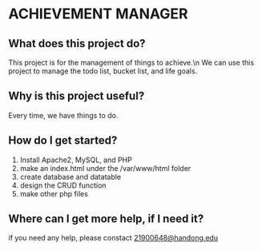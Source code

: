 # ACHIEVEMENT MANAGER



## What does this project do?
This project is for the management of things to achieve.\n
We can use this project to manage the todo list, bucket list, and life goals.

## Why is this project useful?
Every time, we have things to do. 


## How do I get started?
1. Install Apache2, MySQL, and PHP
2. make an index.html under the /var/www/html folder
3. create database and datatable
4. design the CRUD function
5. make other php files

## Where can I get more help, if I need it?
if you need any help, please constact 21900648@handong.edu
